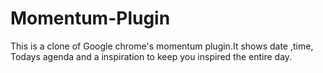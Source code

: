 # Momentum-Plugin
This is a clone of Google chrome's momentum plugin.It shows date ,time, Todays agenda and a inspiration to keep you inspired the entire day.
